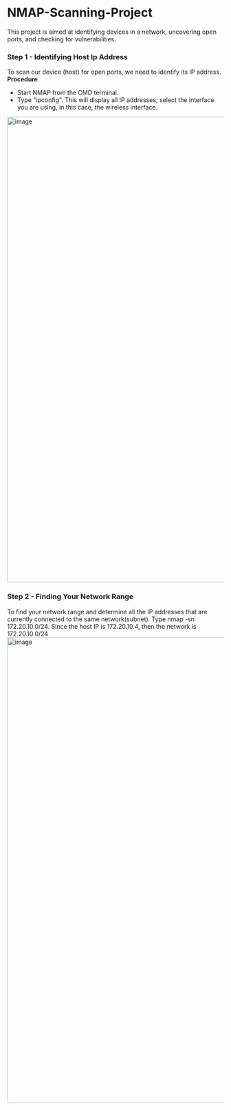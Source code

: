 # NMAP-Scanning-Project
This project is aimed at identifying devices in a network, uncovering open ports, and checking for vulnerabilities. 

### Step 1 - Identifying Host Ip Address
To scan our device (host) for open ports, we need to identify its IP address.
**Procedure**
* Start NMAP from the CMD terminal.
* Type "ipconfig". This will display all IP addresses; select the interface you are using, in this case, the wireless interface.

<img width="1920" height="1080" alt="image" src="https://github.com/user-attachments/assets/5d4cdb38-a0db-457e-af84-7a7482601843" />

### Step 2 - Finding Your Network Range
To find your network range and determine all the IP addresses that are currently connected to the same network(subnet). Type nmap -sn  172.20.10.0/24. Since the host IP is 172.20.10.4, then the network is 172.20.10.0/24
<img width="1920" height="1080" alt="image" src="https://github.com/user-attachments/assets/0648cb4a-2b4c-432b-9ea8-97880bbbf2af" />





